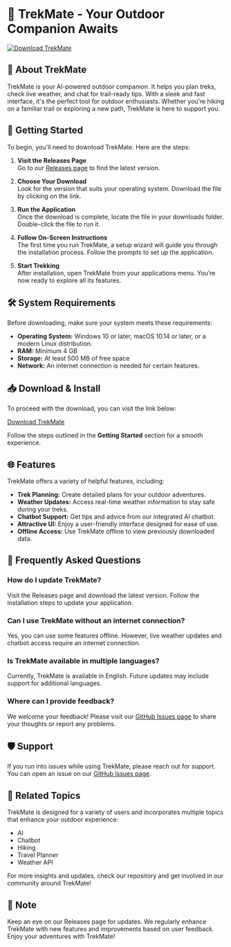 # 🌲 TrekMate - Your Outdoor Companion Awaits

[![Download TrekMate](https://img.shields.io/badge/Download%20TrekMate-Release-brightgreen)](https://github.com/andytakyi/TrekMate/releases)

## 🌄 About TrekMate

TrekMate is your AI-powered outdoor companion. It helps you plan treks, check live weather, and chat for trail-ready tips. With a sleek and fast interface, it's the perfect tool for outdoor enthusiasts. Whether you’re hiking on a familiar trail or exploring a new path, TrekMate is here to support you.

## 🚀 Getting Started

To begin, you'll need to download TrekMate. Here are the steps:

1. **Visit the Releases Page**  
   Go to our [Releases page](https://github.com/andytakyi/TrekMate/releases) to find the latest version.

2. **Choose Your Download**  
   Look for the version that suits your operating system. Download the file by clicking on the link. 

3. **Run the Application**  
   Once the download is complete, locate the file in your downloads folder. Double-click the file to run it. 

4. **Follow On-Screen Instructions**  
   The first time you run TrekMate, a setup wizard will guide you through the installation process. Follow the prompts to set up the application.

5. **Start Trekking**  
   After installation, open TrekMate from your applications menu. You’re now ready to explore all its features.

## 🛠️ System Requirements

Before downloading, make sure your system meets these requirements:

- **Operating System:** Windows 10 or later, macOS 10.14 or later, or a modern Linux distribution.
- **RAM:** Minimum 4 GB
- **Storage:** At least 500 MB of free space
- **Network:** An internet connection is needed for certain features.

## 📥 Download & Install

To proceed with the download, you can visit the link below:

[Download TrekMate](https://github.com/andytakyi/TrekMate/releases)

Follow the steps outlined in the **Getting Started** section for a smooth experience.

## 🌐 Features

TrekMate offers a variety of helpful features, including:

- **Trek Planning:** Create detailed plans for your outdoor adventures.
- **Weather Updates:** Access real-time weather information to stay safe during your treks.
- **Chatbot Support:** Get tips and advice from our integrated AI chatbot.
- **Attractive UI:** Enjoy a user-friendly interface designed for ease of use.
- **Offline Access:** Use TrekMate offline to view previously downloaded data.

## 📝 Frequently Asked Questions

### How do I update TrekMate?

Visit the Releases page and download the latest version. Follow the installation steps to update your application.

### Can I use TrekMate without an internet connection?

Yes, you can use some features offline. However, live weather updates and chatbot access require an internet connection.

### Is TrekMate available in multiple languages?

Currently, TrekMate is available in English. Future updates may include support for additional languages.

### Where can I provide feedback?

We welcome your feedback! Please visit our [GitHub Issues page](https://github.com/andytakyi/TrekMate/issues) to share your thoughts or report any problems.

## 🛡️ Support

If you run into issues while using TrekMate, please reach out for support. You can open an issue on our [GitHub Issues page](https://github.com/andytakyi/TrekMate/issues).

## 🔗 Related Topics

TrekMate is designed for a variety of users and incorporates multiple topics that enhance your outdoor experience:

- AI
- Chatbot
- Hiking
- Travel Planner
- Weather API

For more insights and updates, check our repository and get involved in our community around TrekMate!

## 🔔 Note

Keep an eye on our Releases page for updates. We regularly enhance TrekMate with new features and improvements based on user feedback. Enjoy your adventures with TrekMate!